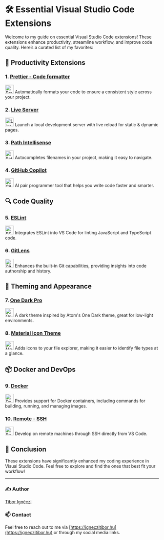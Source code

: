 # 🛠️ Essential Visual Studio Code Extensions

Welcome to my guide on essential Visual Studio Code extensions! These extensions enhance productivity, streamline workflow, and improve code quality. Here’s a curated list of my favorites:

## 🚀 Productivity Extensions

### 1. [Prettier - Code formatter](https://marketplace.visualstudio.com/items?itemName=esbenp.prettier-vscode)

<img src="https://esbenp.gallerycdn.vsassets.io/extensions/esbenp/prettier-vscode/11.0.0/1723648421534/Microsoft.VisualStudio.Services.Icons.Default" width="28" height="28" alt="Prettier" />
Automatically formats your code to ensure a consistent style across your project.

### 2. [Live Server](https://marketplace.visualstudio.com/items?itemName=ritwickdey.LiveServer)

<img src="https://ritwickdey.gallerycdn.vsassets.io/extensions/ritwickdey/liveserver/5.7.9/1661914858952/Microsoft.VisualStudio.Services.Icons.Default" width="28" height="28" alt="Live Server" />
Launch a local development server with live reload for static & dynamic pages.

### 3. [Path Intellisense](https://marketplace.visualstudio.com/items?itemName=christian-kohler.path-intellisense)

<img src="https://christian-kohler.gallerycdn.vsassets.io/extensions/christian-kohler/path-intellisense/2.9.0/1717321332008/Microsoft.VisualStudio.Services.Icons.Default" width="28" height="28" alt="Path Intellisense" />
Autocompletes filenames in your project, making it easy to navigate.

### 4. [GitHub Copilot](https://marketplace.visualstudio.com/items?itemName=GitHub.copilot)

<img src="https://github.gallerycdn.vsassets.io/extensions/github/copilot/1.242.1180/1729820074499/Microsoft.VisualStudio.Services.Icons.Default" width="28" height="28" alt="GitHub Copilot" />
AI pair programmer tool that helps you write code faster and smarter.

## 🔍 Code Quality

### 5. [ESLint](https://marketplace.visualstudio.com/items?itemName=dbaeumer.vscode-eslint)

<img src="https://dbaeumer.gallerycdn.vsassets.io/extensions/dbaeumer/vscode-eslint/3.0.13/1723549114106/Microsoft.VisualStudio.Services.Icons.Default" width="28" height="28" alt="ESLint" />
Integrates ESLint into VS Code for linting JavaScript and TypeScript code.

### 6. [GitLens](https://marketplace.visualstudio.com/items?itemName=eamodio.gitlens)

<img src="https://eamodio.gallerycdn.vsassets.io/extensions/eamodio/gitlens/2024.10.2805/1730106572885/Microsoft.VisualStudio.Services.Icons.Default" width="28" height="28" alt="GitLens" />
Enhances the built-in Git capabilities, providing insights into code authorship and history.

## 🎨 Theming and Appearance

### 7. [One Dark Pro](https://marketplace.visualstudio.com/items?itemName=zhuangtongfa.Material-theme)

<img src="https://zhuangtongfa.gallerycdn.vsassets.io/extensions/zhuangtongfa/material-theme/3.17.5/1726896286781/Microsoft.VisualStudio.Services.Icons.Default" width="28" height="28" alt="One Dark Pro" />
A dark theme inspired by Atom's One Dark theme, great for low-light environments.

### 8. [Material Icon Theme](https://marketplace.visualstudio.com/items?itemName=PKief.material-icon-theme)

<img src="https://pkief.gallerycdn.vsassets.io/extensions/pkief/material-icon-theme/5.12.0/1729677976089/Microsoft.VisualStudio.Services.Icons.Default" width="28" height="28" alt="Material Icon Theme" />
Adds icons to your file explorer, making it easier to identify file types at a glance.

## 📦 Docker and DevOps

### 9. [Docker](https://marketplace.visualstudio.com/items?itemName=ms-azuretools.vscode-docker)

<img src="https://ms-azuretools.gallerycdn.vsassets.io/extensions/ms-azuretools/vscode-docker/1.29.3/1727208427834/Microsoft.VisualStudio.Services.Icons.Default" width="28" height="28" alt="Docker" />
Provides support for Docker containers, including commands for building, running, and managing images.

### 10. [Remote - SSH](https://marketplace.visualstudio.com/items?itemName=ms-vscode-remote.remote-ssh)

<img src="https://ms-vscode-remote.gallerycdn.vsassets.io/extensions/ms-vscode-remote/remote-ssh/0.116.2024100715/1728314342308/Microsoft.VisualStudio.Services.Icons.Default" width="28" height="28" alt="Remote - SSH" />
Develop on remote machines through SSH directly from VS Code.

## 🌟 Conclusion

These extensions have significantly enhanced my coding experience in Visual Studio Code. Feel free to explore and find the ones that best fit your workflow!

---

### ✍️ Author

[Tibor Ignéczi](https://github.com/sidragosam)

### 📫 Contact

Feel free to reach out to me via [https://igneczitibor.hu](https://igneczitibor.hu) or through my social media links.
